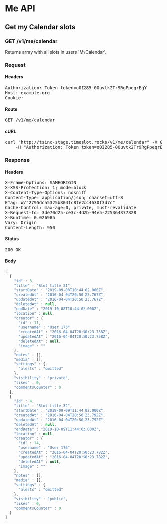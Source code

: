 # Me API

## Get my Calendar slots

### GET /v1/me/calendar

Returns array with all slots in users &#39;MyCalendar&#39;.
### Request

#### Headers

<pre>Authorization: Token token=o0I285-0Ouvtk2Tr9RgPpeqrEgY
Host: example.org
Cookie: </pre>

#### Route

<pre>GET /v1/me/calendar</pre>

#### cURL

<pre class="request">curl &quot;http://tsinc-stage.timeslot.rocks/v1/me/calendar&quot; -X GET \
	-H &quot;Authorization: Token token=o0I285-0Ouvtk2Tr9RgPpeqrEgY&quot;</pre>

### Response

#### Headers

<pre>X-Frame-Options: SAMEORIGIN
X-XSS-Protection: 1; mode=block
X-Content-Type-Options: nosniff
Content-Type: application/json; charset=utf-8
ETag: W/&quot;2795dca5325b804fc8fe2cc4630f3d7c&quot;
Cache-Control: max-age=0, private, must-revalidate
X-Request-Id: 3de70d25-ce3c-4d2b-94e5-225364377828
X-Runtime: 0.026985
Vary: Origin
Content-Length: 950</pre>

#### Status

<pre>200 OK</pre>

#### Body

```javascript
[
  {
    "id" : 3,
    "title" : "Slot title 31",
    "startDate" : "2019-09-08T10:44:02.000Z",
    "createdAt" : "2016-04-04T20:50:23.767Z",
    "updatedAt" : "2016-04-04T20:50:23.767Z",
    "deletedAt" : null,
    "endDate" : "2019-10-08T10:44:02.000Z",
    "location" : null,
    "creator" : {
      "id" : 11,
      "username" : "User 173",
      "createdAt" : "2016-04-04T20:50:23.758Z",
      "updatedAt" : "2016-04-04T20:50:23.758Z",
      "deletedAt" : null,
      "image" : ""
    },
    "notes" : [],
    "media" : [],
    "settings" : {
      "alerts" : "omitted"
    },
    "visibility" : "private",
    "likes" : 0,
    "commentsCounter" : 0
  },
  {
    "id" : 4,
    "title" : "Slot title 32",
    "startDate" : "2019-09-09T11:44:02.000Z",
    "createdAt" : "2016-04-04T20:50:23.792Z",
    "updatedAt" : "2016-04-04T20:50:23.792Z",
    "deletedAt" : null,
    "endDate" : "2019-10-09T11:44:02.000Z",
    "location" : null,
    "creator" : {
      "id" : 14,
      "username" : "User 176",
      "createdAt" : "2016-04-04T20:50:23.782Z",
      "updatedAt" : "2016-04-04T20:50:23.782Z",
      "deletedAt" : null,
      "image" : ""
    },
    "notes" : [],
    "media" : [],
    "settings" : {
      "alerts" : "omitted"
    },
    "visibility" : "public",
    "likes" : 0,
    "commentsCounter" : 0
  }
]
```
